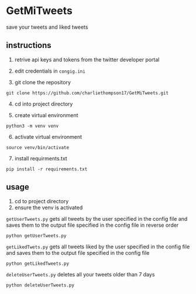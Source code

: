 # GetMiTweets
save your tweets and liked tweets

## instructions
1. retrive api keys and tokens from the twitter developer portal

2. edit credentials in `congig.ini`

3. git clone the repository
```
git clone https://github.com/charliethompson17/GetMiTweets.git
```
4. cd into project directory

5. create virtual environment
```
python3 -m venv venv
```
6. activate virtual environment
```
source venv/bin/activate
```
7. install requirments.txt
```
pip install -r requirements.txt
```

## usage
1. cd to project directory
2. ensure the venv is activated

`getUserTweets.py` gets all tweets by the user specified in the config file and saves them to the output file specified in the config file in reverse order
```
python getUserTweets.py
```

`getLikedTwets.py` gets all tweets liked by the user specified in the config file and saves them to the output file specified in the config file
```
python getLikedTweets.py
```

`deleteUserTweets.py` deletes all your tweets older than 7 days
```
python deleteUserTweets.py
```
